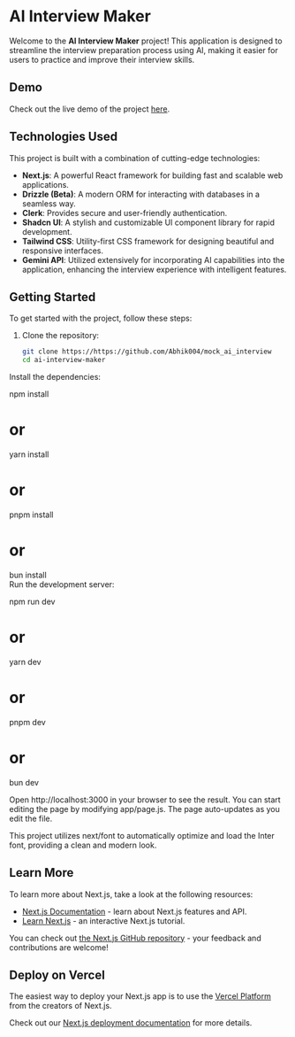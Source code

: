 # AI Interview Maker

Welcome to the **AI Interview Maker** project! This application is designed to streamline the interview preparation process using AI, making it easier for users to practice and improve their interview skills.

## Demo

Check out the live demo of the project [here](https://mock-ai-interview-kappa.vercel.app).

## Technologies Used

This project is built with a combination of cutting-edge technologies:

- **Next.js**: A powerful React framework for building fast and scalable web applications.
- **Drizzle (Beta)**: A modern ORM for interacting with databases in a seamless way.
- **Clerk**: Provides secure and user-friendly authentication.
- **Shadcn UI**: A stylish and customizable UI component library for rapid development.
- **Tailwind CSS**: Utility-first CSS framework for designing beautiful and responsive interfaces.
- **Gemini API**: Utilized extensively for incorporating AI capabilities into the application, enhancing the interview experience with intelligent features.


## Getting Started

To get started with the project, follow these steps:

1. Clone the repository:

   ```bash
   git clone https://https://github.com/Abhik004/mock_ai_interview
   cd ai-interview-maker
Install the dependencies:

npm install
# or
yarn install
# or
pnpm install
# or
bun install
<br>
Run the development server:

npm run dev
# or
yarn dev
# or
pnpm dev
# or
bun dev

Open http://localhost:3000 in your browser to see the result. You can start editing the page by modifying app/page.js. The page auto-updates as you edit the file.

This project utilizes next/font to automatically optimize and load the Inter font, providing a clean and modern look.

## Learn More

To learn more about Next.js, take a look at the following resources:

- [Next.js Documentation](https://nextjs.org/docs) - learn about Next.js features and API.
- [Learn Next.js](https://nextjs.org/learn) - an interactive Next.js tutorial.

You can check out [the Next.js GitHub repository](https://github.com/vercel/next.js/) - your feedback and contributions are welcome!

## Deploy on Vercel

The easiest way to deploy your Next.js app is to use the [Vercel Platform](https://vercel.com/new?utm_medium=default-template&filter=next.js&utm_source=create-next-app&utm_campaign=create-next-app-readme) from the creators of Next.js.

Check out our [Next.js deployment documentation](https://nextjs.org/docs/deployment) for more details.
